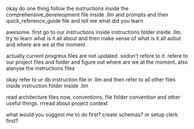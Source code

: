 okay do one thing follow the instructions inside the comprehensive_develeopment file inside .llm and prompts and then quick_reference_guide file and tell me what did you learn


awesome. first go to our instructions inside instructions folder inside .llm. try to learn what is it all about and then make sense of what is it all aobut and where are we at the moment



actually current progress files are not updated. sodon't refere to it. refere to our project files and folder and figure out where are we at the moment. also alanyse the instructions files



okay refer to ur db instruction file in .llm and then refer  to all other files inside instruction folder inside .llm



read architecture files now, conventions, file folder convention and other useful things. rrread about project context


what would you suggest me to do first? create schemas? or setup clerk first?
